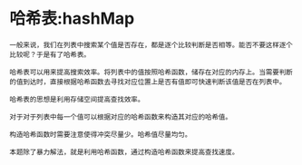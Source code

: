 # 哈希表:hashMap
    一般来说，我们在列表中搜索某个值是否存在，都是逐个比较判断是否相等。能否不要这样逐个比较呢？于是有了哈希表。

    哈希表可以用来提高搜索效率。将列表中的值按照哈希函数，储存在对应的内存上。当需要判断的值到达时，直接根据哈希函数去寻找对应位置上是否有值即可快速判断该值是否在列表中。

    哈希表的思想是利用存储空间提高查找效率。

    对于对于列表中每一个值可以根据对应的哈希函数来构造其对应的哈希值。

    构造哈希函数时需要注意使得冲突尽量少。哈希值尽量均匀。

    本题除了暴力解法，就是利用哈希函数，通过构造哈希函数来提高查找速度。

